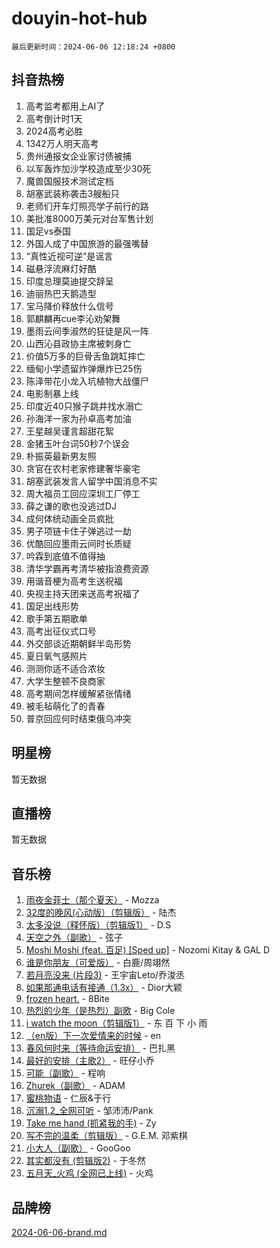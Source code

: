 # douyin-hot-hub

`最后更新时间：2024-06-06 12:18:24 +0800`

## 抖音热榜

1. 高考监考都用上AI了
1. 高考倒计时1天
1. 2024高考必胜
1. 1342万人明天高考
1. 贵州通报女企业家讨债被捕
1. 以军轰炸加沙学校造成至少30死
1. 魔兽国服技术测试定档
1. 胡塞武装称袭击3艘船只
1. 老师们开车灯照亮学子前行的路
1. 美批准8000万美元对台军售计划
1. 国足vs泰国
1. 外国人成了中国旅游的最强嘴替
1. “真性近视可逆”是谣言
1. 磁悬浮流麻灯好酷
1. 印度总理莫迪提交辞呈
1. 迪丽热巴天鹅造型
1. 宝马降价释放什么信号
1. 郭麒麟再cue李沁劝架舞
1. 墨雨云间季淑然的狂徒是风一阵
1. 山西沁县政协主席被刺身亡
1. 价值5万多的巨骨舌鱼跳缸摔亡
1. 缅甸小学遗留炸弹爆炸已25伤
1. 陈泽带花小龙入坑植物大战僵尸
1. 电影制暴上线
1. 印度近40只猴子跳井找水溺亡
1. 孙海洋一家为孙卓高考加油
1. 王星越吴谨言超甜花絮
1. 金猪玉叶台词50秒7个误会
1. 朴振英最新男友照
1. 贪官在农村老家修建奢华豪宅
1. 胡塞武装发言人留学中国消息不实
1. 周大福员工回应深圳工厂停工
1. 薛之谦的歌也没逃过DJ
1. 成何体统动画全员疯批
1. 男子项链卡住子弹逃过一劫
1. 优酷回应墨雨云间时长质疑
1. 吟霖到底值不值得抽
1. 清华学霸再考清华被指浪费资源
1. 用谐音梗为高考生送祝福
1. 央视主持天团来送高考祝福了
1. 国足出线形势
1. 歌手第五期歌单
1. 高考出征仪式口号
1. 外交部谈近期朝鲜半岛形势
1. 夏日氧气感照片
1. 测测你适不适合浓妆
1. 大学生整顿不良商家
1. 高考期间怎样缓解紧张情绪
1. 被毛毡萌化了的青春
1. 普京回应何时结束俄乌冲突

## 明星榜

暂无数据

## 直播榜

暂无数据

## 音乐榜

1. [雨夜金菲士（那个夏天）](https://sf3-cdn-tos.douyinstatic.com/obj/tos-cn-ve-2774/osPmPLDWQBBE2Z6bftCgYwkFaF4pEYEneXaZQs) - Mozza
1. [32度的晚风(心动版）（剪辑版）](https://sf3-cdn-tos.douyinstatic.com/obj/tos-cn-ve-2774/owNyabsyWdzUulxhoJfK8IBXgp0UMQAHpvGh2B) - 陆杰
1. [太多没说（释怀版）（剪辑版1）](https://sf3-cdn-tos.douyinstatic.com/obj/tos-cn-ve-2774/oEbKIiDC0BA8CJOQHYA6aeCVYeHgckHdntZSDj) - D.S
1. [天空之外（副歌）](https://sf3-cdn-tos.douyinstatic.com/obj/tos-cn-ve-2774/oAYn0BTp8jS8iSyZSHMUWAikyvAWI1c7aiJTr) - 弦子
1. [Moshi Moshi (feat. 百足) [Sped up]](https://sf5-hl-cdn-tos.douyinstatic.com/obj/tos-cn-ve-2774/ocCPFQcXJLeroaIdQLIGAoeeYM3OAUYGDguHXz) - Nozomi Kitay & GAL D
1. [谁是你朋友（可爱版）](https://sf5-hl-cdn-tos.douyinstatic.com/obj/tos-cn-ve-2774/owKjggBwGZexYCjVAIeEFURf1LJTjMDaK6AzKN) - 白鹿/周翊然
1. [若月亮没来 (片段3)](https://sf5-hl-cdn-tos.douyinstatic.com/obj/tos-cn-ve-2774/okfyEUsGW1B1ovJi5JiN9IjvAT2lMwA054GoEB) - 王宇宙Leto/乔浚丞
1. [如果那通电话有接通（1.3x）](https://sf5-hl-cdn-tos.douyinstatic.com/obj/tos-cn-ve-2774/ocJeJKhUhAJG8EYZiEFfGFAPkD3beMQ5mwDv1e) - Dior大颖
1. [frozen heart.](https://sf3-cdn-tos.douyinstatic.com/obj/tos-cn-ve-2774/oIIWJfyjIACZA9zQMtnJ6hQQhFC4vhCupoRBsO) - 8Bite
1. [热烈的少年（是热烈）副歌](https://sf3-cdn-tos.douyinstatic.com/obj/tos-cn-ve-2774/owVNI0CLDAUMtSz6TEYvfFBFL4UDFFhLfgK8fa) - Big Cole
1. [i watch the moon（剪辑版1）](https://sf5-hl-cdn-tos.douyinstatic.com/obj/tos-cn-ve-2774/o0I9mSChzHZANMJIEBfkCQzzg6N5WAcVtqft9P) - 东 百 下 小 雨
1. [（en版）下一次爱情来的时候](https://sf27-cdn-tos.douyinstatic.com/obj/tos-cn-ve-2774/owZIscFWHUMFAbrAisiax4ioKVNAKH9jYvbBk) - en
1. [春风何时来（等待命运安排）](https://sf5-hl-cdn-tos.douyinstatic.com/obj/tos-cn-ve-2774/oICBNbD3gelMfB4WgiD1KI2jQtXZE2FgHLwtsl) - 巴扎黑
1. [最好的安排（主歌2）](https://sf27-cdn-tos.douyinstatic.com/obj/tos-cn-ve-2774/oMMZX1DuHpMwgoDztBmZswgQnbCeeANZxBHkFY) - 旺仔小乔
1. [可能（副歌）](https://sf5-hl-cdn-tos.douyinstatic.com/obj/tos-cn-ve-2774/cde1731888894259b333569393c2fb51) - 程响
1. [Zhurek（副歌）](https://sf6-cdn-tos.douyinstatic.com/obj/tos-cn-ve-2774/ooQm8FBZQDlf0btEYgVpCcSCQfrdJGBEKZYBGS) - ADAM
1. [蜜桃物语](https://sf5-hl-cdn-tos.douyinstatic.com/obj/tos-cn-ve-2774/oIhOSCZtIACtYU4XQkngiW9kCBfVD1Fz9IYeqL) - 仁辰&于行
1. [沉溺1.2_全网可听](https://sf5-hl-cdn-tos.douyinstatic.com/obj/tos-cn-ve-2774/ok2QoiBqsWAX9McZmWiI9gAB0EzwD4Xj6yfmtH) - 邹沛沛/Pank
1. [Take me hand (抓紧我的手)](https://sf5-hl-cdn-tos.douyinstatic.com/obj/tos-cn-ve-2774/os8GB2fDQQmJZTmtomg0gHX5fBACiEgcFgEKYg) - Zy
1. [写不完的温柔（剪辑版）](https://sf27-cdn-tos.douyinstatic.com/obj/tos-cn-ve-2774/oYBzzZQJ233GfwkemJJffAIWgeIYrjZfWhHTcG) - G.E.M. 邓紫棋
1. [小大人（副歌）](https://sf3-cdn-tos.douyinstatic.com/obj/tos-cn-ve-2774/oIhaDwehWhLFsVIG7QIICLLazDNGJAGg5geeb4) - GooGoo
1. [其实都没有 (剪辑版2)](https://sf3-cdn-tos.douyinstatic.com/obj/tos-cn-ve-2774/oEBNQenHZtBhxYjGgUDQk0BCHTigQafgFlbQ7k) - 于冬然
1. [五月天_火鸡 (全网已上线)](https://sf3-cdn-tos.douyinstatic.com/obj/tos-cn-ve-2774/oEtOMSQZstjlJ4nfBEgeqN29IbWjkmDBrFtF2C) - 火鸡

## 品牌榜

[2024-06-06-brand.md](2024-06-06-brand.md)
